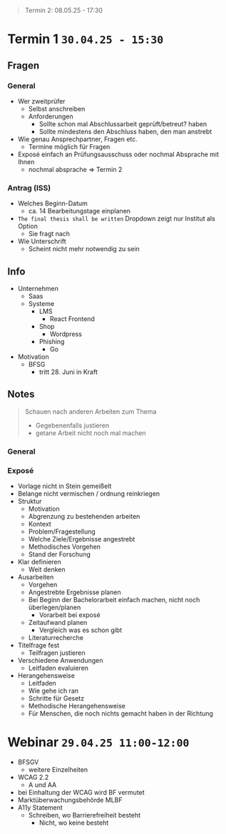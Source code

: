 > Termin 2: 08.05.25 - 17:30

# Termin 1 `30.04.25 - 15:30`

## Fragen 

### General

- Wer zweitprüfer
  - Selbst anschreiben
  - Anforderungen
    - Sollte schon mal Abschlussarbeit geprüft/betreut? haben
    - Sollte mindestens den Abschluss haben, den man anstrebt
- Wie genau Ansprechpartner, Fragen etc.
  - Termine möglich für Fragen
- Exposé einfach an Prüfungsausschuss oder nochmal Absprache mit Ihnen
  - nochmal absprache => Termin 2

### Antrag (ISS)

- Welches Beginn-Datum
  - ca. 14 Bearbeitungstage einplanen
- `The final thesis shall be written` Dropdown zeigt nur Institut als Option
  - Sie fragt nach
- Wie Unterschrift
  - Scheint nicht mehr notwendig zu sein

## Info

- Unternehmen
  - Saas
  - Systeme
    - LMS
      - React Frontend
    - Shop
      - Wordpress
    - Phishing
      - Go
- Motivation
  - BFSG
    - tritt 28. Juni in Kraft

## Notes

> Schauen nach anderen Arbeiten zum Thema
> - Gegebenenfalls justieren
> - getane Arbeit nicht noch mal machen

### General

### Exposé
- Vorlage nicht in Stein gemeißelt
- Belange nicht vermischen / ordnung reinkriegen
- Struktur
  - Motivation
  - Abgrenzung zu bestehenden arbeiten
  - Kontext
  - Problem/Fragestellung
  - Welche Ziele/Ergebnisse angestrebt
  - Methodisches Vorgehen
  - Stand der Forschung
- Klar definieren
  - Weit denken
- Ausarbeiten
  - Vorgehen
  - Angestrebte Ergebnisse planen
  - Bei Beginn der Bachelorarbeit einfach machen, nicht noch überlegen/planen
    - Vorarbeit bei exposé
  - Zeitaufwand planen
    - Vergleich was es schon gibt
  - Literaturrecherche
- Titelfrage fest
  - Teilfragen justieren
- Verschiedene Anwendungen
  - Leitfaden evaluieren
- Herangehensweise
  - Leitfaden
  - Wie gehe ich ran
  - Schritte für Gesetz
  - Methodische Herangehensweise
  - Für Menschen, die noch nichts gemacht haben in der Richtung

# Webinar `29.04.25 11:00-12:00`

- BFSGV
  - weitere Einzelheiten
- WCAG 2.2
  - A und AA
- bei Einhaltung der WCAG wird BF vermutet
- Marktüberwachungsbehörde MLBF
- A11y Statement
  - Schreiben, wo Barrierefreiheit besteht
    - Nicht, wo keine besteht